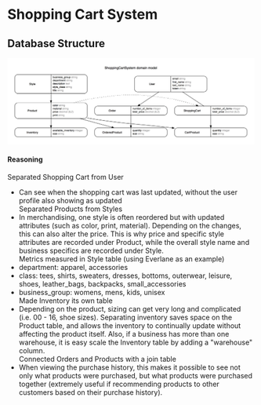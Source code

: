 # Shopping Cart System

## Database Structure
![erd](erd.jpg)
#### Reasoning
Separated Shopping Cart from User  
- Can see when the shopping cart was last updated, without the user profile also showing as updated  
Separated Products from Styles  
- In merchandising, one style is often reordered but with updated attributes (such as color, print, material). Depending on the changes, this can also alter the price. This is why price and specific style attributes are recorded under Product, while the overall style name and business specifics are recorded under Style.  
Metrics measured in Style table (using Everlane as an example)  
- department: apparel, accessories
- class: tees, shirts, sweaters, dresses, bottoms, outerwear, leisure, shoes, leather_bags, backpacks, small_accessories
- business_group: womens, mens, kids, unisex  
Made Inventory its own table
- Depending on the product, sizing can get very long and complicated (i.e. 00 - 16, shoe sizes). Separating inventory saves space on the Product table, and allows the inventory to continually update without affecting the product itself. Also, if a business has more than one warehouse, it is easy scale the Inventory table by adding a "warehouse" column.  
Connected Orders and Products with a join table
- When viewing the purchase history, this makes it possible to see not only what products were purchased, but what products were purchased together (extremely useful if recommending products to other customers based on their purchase history).
